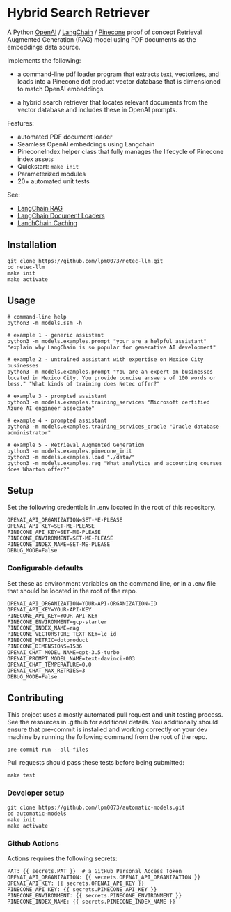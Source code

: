 # Hybrid Search Retriever

A Python [OpenAI](https://openai.com/) / [LangChain](https://www.langchain.com/) / [Pinecone](https://docs.pinecone.io/docs/python-client) proof of concept Retrieval Augmented Generation (RAG) model using PDF documents as the embeddings data source.

Implements the following:

- a command-line pdf loader program that extracts text, vectorizes, and
  loads into a Pinecone dot product vector database that is dimensioned to match OpenAI embeddings.

- a hybrid search retriever that locates relevant documents from the vector database and includes these in OpenAI prompts.

Features:

- automated PDF document loader
- Seamless OpenAI embeddings using Langchain
- PineconeIndex helper class that fully manages the lifecycle of Pinecone index assets
- Quickstart: `make init`
- Parameterized modules
- 20+ automated unit tests

See:

- [LangChain RAG](https://python.langchain.com/docs/use_cases/question_answering/)
- [LangChain Document Loaders](https://python.langchain.com/docs/modules/data_connection/document_loaders/pdf)
- [LanchChain Caching](https://python.langchain.com/docs/modules/model_io/llms/llm_caching)

## Installation

```console
git clone https://github.com/lpm0073/netec-llm.git
cd netec-llm
make init
make activate
```

## Usage

```console
# command-line help
python3 -m models.ssm -h

# example 1 - generic assistant
python3 -m models.examples.prompt "your are a helpful assistant" "explain why LangChain is so popular for generative AI development"

# example 2 - untrained assistant with expertise on Mexico City businesses
python3 -m models.examples.prompt "You are an expert on businesses located in Mexico City. You provide concise answers of 100 words or less." "What kinds of training does Netec offer?"

# example 3 - prompted assistant
python3 -m models.examples.training_services "Microsoft certified Azure AI engineer associate"

# example 4 - prompted assistant
python3 -m models.examples.training_services_oracle "Oracle database administrator"

# example 5 - Retrieval Augmented Generation
python3 -m models.examples.pinecone_init
python3 -m models.examples.load "./data/"
python3 -m models.examples.rag "What analytics and accounting courses does Wharton offer?"
```

## Setup

Set the following credentials in .env located in the root of this repository.

```console
OPENAI_API_ORGANIZATION=SET-ME-PLEASE
OPENAI_API_KEY=SET-ME-PLEASE
PINECONE_API_KEY=SET-ME-PLEASE
PINECONE_ENVIRONMENT=SET-ME-PLEASE
PINECONE_INDEX_NAME=SET-ME-PLEASE
DEBUG_MODE=False
```

### Configurable defaults

Set these as environment variables on the command line, or in a .env file that should be located in the root of the repo.

```console
OPENAI_API_ORGANIZATION=YOUR-API-ORGANIZATION-ID
OPENAI_API_KEY=YOUR-API-KEY
PINECONE_API_KEY=YOUR-API-KEY
PINECONE_ENVIRONMENT=gcp-starter
PINECONE_INDEX_NAME=rag
PINECONE_VECTORSTORE_TEXT_KEY=lc_id
PINECONE_METRIC=dotproduct
PINECONE_DIMENSIONS=1536
OPENAI_CHAT_MODEL_NAME=gpt-3.5-turbo
OPENAI_PROMPT_MODEL_NAME=text-davinci-003
OPENAI_CHAT_TEMPERATURE=0.0
OPENAI_CHAT_MAX_RETRIES=3
DEBUG_MODE=False
```

## Contributing

This project uses a mostly automated pull request and unit testing process. See the resources in .github for additional details. You additionally should ensure that pre-commit is installed and working correctly on your dev machine by running the following command from the root of the repo.

```console
pre-commit run --all-files
```

Pull requests should pass these tests before being submitted:

```console
make test
```

### Developer setup

```console
git clone https://github.com/lpm0073/automatic-models.git
cd automatic-models
make init
make activate
```

### Github Actions

Actions requires the following secrets:

```console
PAT: {{ secrets.PAT }}  # a GitHub Personal Access Token
OPENAI_API_ORGANIZATION: {{ secrets.OPENAI_API_ORGANIZATION }}
OPENAI_API_KEY: {{ secrets.OPENAI_API_KEY }}
PINECONE_API_KEY: {{ secrets.PINECONE_API_KEY }}
PINECONE_ENVIRONMENT: {{ secrets.PINECONE_ENVIRONMENT }}
PINECONE_INDEX_NAME: {{ secrets.PINECONE_INDEX_NAME }}
```
